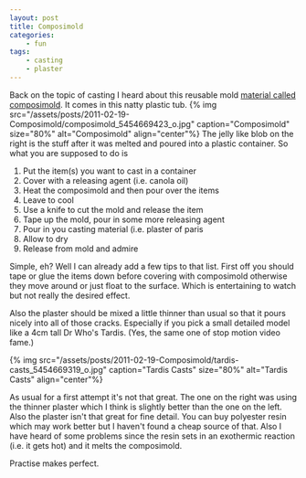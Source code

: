 ```yaml
---
layout: post
title: Composimold
categories:
    - fun
tags:
    - casting
    - plaster
---
```


Back on the topic of casting I heard about this reusable mold [material called composimold](http://www.composimold.com/). It comes in this natty plastic tub.
{% img src="/assets/posts/2011-02-19-Composimold/composimold_5454669423_o.jpg" caption="Composimold" size="80%" alt="Composimold" align="center"%}
The jelly like blob on the right is the stuff after it was melted and poured into a plastic container. So what you are supposed to do is
<ol>
<li>Put the item(s) you want to cast in a container</li>
<li>Cover with a releasing agent (i.e. canola oil)</li>
<li>Heat the composimold and then pour over the items</li>
<li>Leave to cool</li>
<li>Use a knife to cut the mold and release the item</li>
<li>Tape up the mold, pour in some more releasing agent</li>
<li>Pour in you casting material (i.e. plaster of paris</li>
<li>Allow to dry</li>
<li>Release from mold and admire</li>
</ol>
Simple, eh? Well I can already add a few tips to that list. First off you should tape or glue the items down before covering with composimold otherwise they move around or just float to the surface. Which is entertaining to watch but not really the desired effect.

Also the plaster should be mixed a little thinner than usual so that it pours nicely into all of those cracks. Especially if you pick a small detailed model like a 4cm tall Dr Who's Tardis. (Yes, the same one of stop motion video fame.)

{% img src="/assets/posts/2011-02-19-Composimold/tardis-casts_5454669319_o.jpg" caption="Tardis Casts" size="80%" alt="Tardis Casts" align="center"%}

As usual for a first attempt it's not that great. The one on the right was using the thinner plaster which I think is slightly better than the one on the left. Also the plaster isn't that great for fine detail. You can buy polyester resin which may work better but I haven't found a cheap source of that. Also I have heard of some problems since the resin sets in an exothermic reaction (i.e. it gets hot) and it melts the composimold.

Practise makes perfect.
